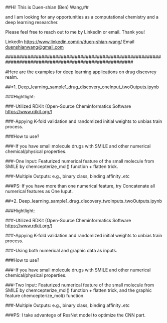 ##Hi! This is Duen-shian (Ben) Wang,## 

and I am looking for any opportunities as a computational chemistry and a deep learning researcher. 

Please feel free to reach out to me by LinkedIn or email. Thank you!

LinkedIn https://www.linkedin.com/in/duen-shian-wang/
Email duenshianwang@gmail.com

######################################################################################################

#Here are the examples for deep learning applications on drug discovrey realm.

##*1. Deep_learning_sample1_drug_discovery_oneInput_twoOutputs.ipynb


###Hightlight:

###-Utilized RDKit (Open-Source Cheminformatics Software  https://www.rdkit.org/)

###-Appying K-fold validation and randomized initial weights to unbias train process.



###How to use?

###-If you have small molecule drugs with SMILE and other numerical chemical/physical properties.

###-One Input: Featurized numerical feature of the small molecule from SMILE by chemcepterize_mol() function + flatten trick.

###-Multiple Outputs: e.g., binary class, binding affinity..etc

###PS: If you have more than one numerical feature, try Concatenate all numerical features as One Iuput. 




##*2. Deep_learning_sample1_drug_discovery_twoInputs_twoOutputs.ipynb


###Hightlight:

###-Utilized RDKit (Open-Source Cheminformatics Software  https://www.rdkit.org/)

###-Appying K-fold validation and randomized initial weights to unbias train process.

###-Using both numerical and graphic data as inputs.


###How to use?

###-If you have small molecule drugs with SMILE and other numerical chemical/physical properties.

###-Two Input: Featurized numerical feature of the small molecule from SMILE by chemcepterize_mol() function + flatten trick, and the graphic feature  chemcepterize_mol() function. 

###-Multiple Outputs: e.g., binary class, binding affinity..etc

###PS: I take advantege of ResNet model to optimize the CNN part.
